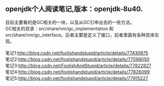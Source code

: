 ## openjdk个人阅读笔记,版本：openjdk-8u40.</br>
目前主要看的是GC相关的一块，以及从GC引申出去的一些方法。 </br>
GC相关的目录：src/share/vm/gc_implementation 和src/share/vm/gc_interface。后者主要是定义了接口，前者里面有各种具体实现。 </br>
</br>
笔记1:http://blog.csdn.net/foolishandstupid/article/details/77430875 </br>
笔记2:http://blog.csdn.net/foolishandstupid/article/details/77596050 </br>
笔记3:http://blog.csdn.net/FoolishAndStupid/article/details/77822827 </br>
笔记4:http://blog.csdn.net/foolishandstupid/article/details/77826099 </br>
笔记5:http://blog.csdn.net/foolishandstupid/article/details/77915227 </br>
